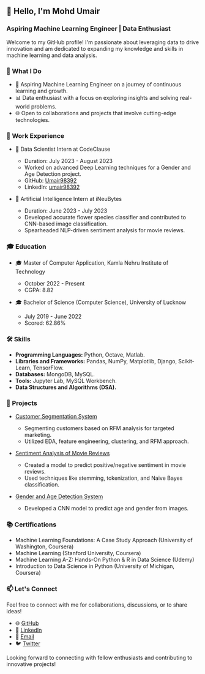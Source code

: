 ## 👋 Hello, I'm Mohd Umair

### Aspiring Machine Learning Engineer | Data Enthusiast

Welcome to my GitHub profile! I'm passionate about leveraging data to drive innovation and am dedicated to expanding my knowledge and skills in machine learning and data analysis.

### 🚀 What I Do

- 🤖 Aspiring Machine Learning Engineer on a journey of continuous learning and growth.
- 📊 Data enthusiast with a focus on exploring insights and solving real-world problems.
- 🌐 Open to collaborations and projects that involve cutting-edge technologies.

### 💼 Work Experience

- 🏢 Data Scientist Intern at CodeClause
  - Duration: July 2023 - August 2023
  - Worked on advanced Deep Learning techniques for a Gender and Age Detection project.
  - GitHub: [Umair98392](https://github.com/Umair98392)
  - LinkedIn: [umair98392](https://www.linkedin.com/in/umair98392/)

- 🏢 Artificial Intelligence Intern at iNeuBytes
  - Duration: June 2023 - July 2023
  - Developed accurate flower species classifier and contributed to CNN-based image classification.
  - Spearheaded NLP-driven sentiment analysis for movie reviews.

### 🎓 Education

- 🎓 Master of Computer Application, Kamla Nehru Institute of Technology
  - October 2022 - Present
  - CGPA: 8.82

- 🎓 Bachelor of Science (Computer Science), University of Lucknow
  - July 2019 - June 2022
  - Scored: 62.86%

### 🛠️ Skills

- **Programming Languages:** Python, Octave, Matlab.
- **Libraries and Frameworks:** Pandas, NumPy, Matplotlib, Django, Scikit-Learn, TensorFlow.
- **Databases:** MongoDB, MySQL.
- **Tools:** Jupyter Lab, MySQL Workbench.
- **Data Structures and Algorithms (DSA).**

### 🌱 Projects

- [Customer Segmentation System](link-to-project-repo)
  - Segmenting customers based on RFM analysis for targeted marketing.
  - Utilized EDA, feature engineering, clustering, and RFM approach.

- [Sentiment Analysis of Movie Reviews](link-to-project-repo)
  - Created a model to predict positive/negative sentiment in movie reviews.
  - Used techniques like stemming, tokenization, and Naive Bayes classification.

- [Gender and Age Detection System](link-to-project-repo)
  - Developed a CNN model to predict age and gender from images.

### 📚 Certifications

- Machine Learning Foundations: A Case Study Approach (University of Washington, Coursera)
- Machine Learning (Stanford University, Coursera)
- Machine Learning A-Z: Hands-On Python & R in Data Science (Udemy)
- Introduction to Data Science in Python (University of Michigan, Coursera)

### 📫 Let's Connect

Feel free to connect with me for collaborations, discussions, or to share ideas!

- 🌐 [GitHub](https://github.com/Umair98392)
- 💼 [LinkedIn](https://www.linkedin.com/in/umair98392/)
- 📧 [Email](mailto:umair98392@gmail.com)
- 🐦 [Twitter](https://twitter.com/YourTwitterHandle)

Looking forward to connecting with fellow enthusiasts and contributing to innovative projects!
